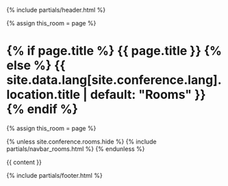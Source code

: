 {% include partials/header.html %}

  {% assign this_room = page %}

  <h1 class="display-5 mb-3">
    {% if page.title %}
      {{ page.title }}
    {% else %}
      {{ site.data.lang[site.conference.lang].location.title | default: "Rooms" }}
    {% endif %}
  </h1>

  {% assign this_room = page %}

  {% unless site.conference.rooms.hide %}
    {% include partials/navbar_rooms.html %}
  {% endunless %}

  {{ content }}

{% include partials/footer.html %}
